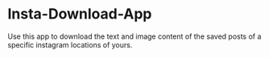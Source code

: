 # Insta-Download-App
Use this app to download the text and image content of the saved posts of a specific instagram locations of yours.
